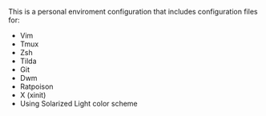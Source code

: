 This is a personal enviroment configuration that includes configuration files for:

- Vim
- Tmux
- Zsh
- Tilda
- Git
- Dwm
- Ratpoison
- X (xinit)
- Using Solarized Light color scheme
